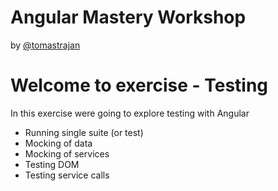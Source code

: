 # Angular Mastery Workshop

by [@tomastrajan](https://twitter.com/tomastrajan)

# Welcome to exercise - Testing

In this exercise were going to explore testing with Angular

- Running single suite (or test)
- Mocking of data
- Mocking of services
- Testing DOM
- Testing service calls

